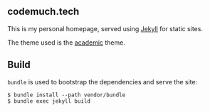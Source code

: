 ## codemuch.tech

This is my personal homepage, served using [Jekyll](https://jekyllrb.com/) for static sites.

The theme used is the [academic](https://github.com/LeNPaul/academic) theme.

## Build

`bundle` is used to bootstrap the dependencies and serve the site:

```
$ bundle install --path vendor/bundle
$ bundle exec jekyll build
```
